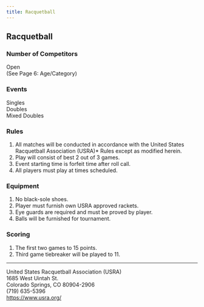 ```yaml
---
title: Racquetball
---
```


## Racquetball

### Number of Competitors

Open \
(See Page 6: Age/Category)

### Events

Singles \
Doubles \
Mixed Doubles

### Rules

1. All matches will be conducted in accordance with the United States Racquetball Association (USRA)* Rules except as modified herein.
2. Play will consist of best 2 out of 3 games.
3. Event starting time is forfeit time after roll call.
4. All players must play at times scheduled.

### Equipment

1. No black-sole shoes.
2. Player must furnish own USRA approved rackets.
3. Eye guards are required and must be proved by player.
4. Balls will be furnished for tournament.

### Scoring

1. The first two games to 15 points.
2. Third game tiebreaker will be played to 11.

---

United States Racquetball Association (USRA) \
1685 West Uintah St. \
Colorado Springs, CO 80904-2906 \
(719) 635-5396 \
<https://www.usra.org/>
